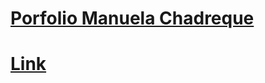 
<h1><a href=“https://manuelachadreque.github.io/”>Porfolio Manuela Chadreque </a></h1>

<h1> <a href="https://manuelachadreque.github.io/">Link</a></h1>

